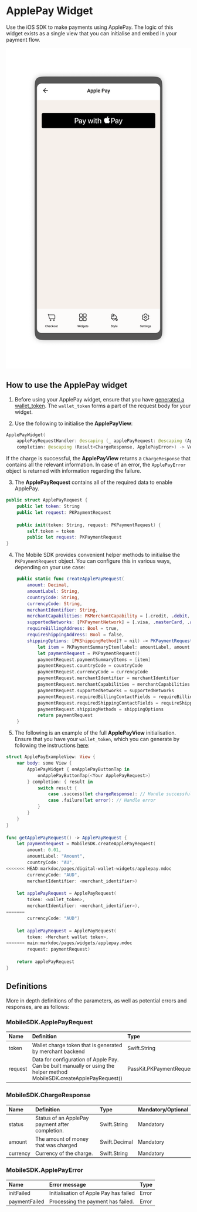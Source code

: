 # ApplePay Widget

Use the iOS SDK to make payments using ApplePay. The logic of this widget exists as a single view that you can initialise and embed in your payment flow.

![ApplePay View](/img/ApplePay.png)

## How to use the ApplePay widget

1. Before using your ApplePay widget, ensure that you have [generated a wallet_token](/digital-wallet-widgets/wallettoken). The `wallet_token` forms a part of the request body for your widget. 

2. Use the following to initialise the **ApplePayView**:

```Swift
ApplePayWidget(
    applePayRequestHandler: @escaping (_ applePayRequest: @escaping (ApplePayRequest) -> Void) -> Void,
    completion: @escaping (Result<ChargeResponse, ApplePayError>) -> Void)
```

If the charge is successful, the **ApplePayView** returns a `ChargeResponse` that contains all the relevant information. In case of an error, the `ApplePayError` object is returned with information regarding the failure.

3. The **ApplePayRequest** contains all of the required data to enable ApplePay.

```Swift
public struct ApplePayRequest {
    public let token: String
    public let request: PKPaymentRequest

    public init(token: String, request: PKPaymentRequest) {
        self.token = token
        public let request: PKPaymentRequest
}
```

4. The Mobile SDK provides convenient helper methods to initialise the `PKPaymentRequest` object. You can configure this in various ways, depending on your use case:

```Swift
    public static func createApplePayRequest(
        amount: Decimal,
        amountLabel: String,
        countryCode: String,
        currencyCode: String,
        merchantIdentifier: String,
        merchantCapabilities: PKMerchantCapability = [.credit, .debit, .threeDSecure],
        supportedNetworks: [PKPaymentNetwork] = [.visa, .masterCard, .amex, .discover],
        requireBillingAddress: Bool = true,
        requireShippingAddress: Bool = false,
        shippingOptions: [PKShippingMethod]? = nil) -> PKPaymentRequest {
            let item = PKPaymentSummaryItem(label: amountLabel, amount: amount as NSDecimalNumber, type: .final)
            let paymentRequest = PKPaymentRequest()
            paymentRequest.paymentSummaryItems = [item]
            paymentRequest.countryCode = countryCode
            paymentRequest.currencyCode = currencyCode
            paymentRequest.merchantIdentifier = merchantIdentifier
            paymentRequest.merchantCapabilities = merchantCapabilities
            paymentRequest.supportedNetworks = supportedNetworks
            paymentRequest.requiredBillingContactFields = requireBillingAddress ? [.name, .postalAddress] : []
            paymentRequest.requiredShippingContactFields = requireShippingAddress ? [.phoneNumber, .emailAddress, .postalAddress, .name] : []
            paymentRequest.shippingMethods = shippingOptions
            return paymentRequest
    }
```

5. The following is an example of the full **ApplePayView** initialisation. Ensure that you have your `wallet_token`, which you can generate by following the instructions [here](/digital-wallet-widgets/wallettoken):

```Swift
struct ApplePayExampleView: View {
    var body: some View {
        ApplePayWidget { onApplePayButtonTap in
            onApplePayButtonTap(<Your ApplePayRequest>)
        } completion: { result in 
            switch result {
                case .success(let chargeResponse): // Handle successfull result
                case .failure(let error): // Handle error
            }
        }
    }
}

func getApplePayRequest() -> ApplePayRequest {
    let paymentRequest = MobileSDK.createApplePayRequest(
        amount: 0.01,
        amountLabel: "Amount",
        countryCode: "AU",
<<<<<<< HEAD:markdoc/pages/digital-wallet-widgets/applepay.mdoc
        currencyCode: "AUD",
        merchantIdentifier: <merchant_identifier>)

    let applePayRequest = ApplePayRequest(
        token: <wallet_token>,
        merchantIdentifier: <merchant_identifier>),
=======
        currencyCode: "AUD")

    let applePayRequest = ApplePayRequest(
        token: <Merchant wallet token>,
>>>>>>> main:markdoc/pages/widgets/applepay.mdoc
        request: paymentRequest)

    return applePayRequest
}
```

## Definitions

More in depth definitions of the parameters, as well as potential errors and responses, are as follows:

### MobileSDK.ApplePayRequest
| Name               | Definition                                                                                                               | Type                     | Mandatory/Optional |
| :----------------- | :----------------------------------------------------------------------------------------------------------------------- | :----------------------- | :----------------  |
| token              |  Wallet charge token that is generated by merchant backend                                                               | Swift.String             | Mandatory          |
| request            |  Data for configuration of Apple Pay. Can be built manually or using the helper method MobileSDK.createApplePayRequest() | PassKit.PKPaymentRequest | Mandatory          |

### MobileSDK.ChargeResponse
| Name     | Definition                                       | Type          | Mandatory/Optional |
| :------- | :----------------------------------------------- | :------------ | :----------------  |
| status   |  Status of an ApplePay payment after completion. | Swift.String  | Mandatory          |
| amount   |  The amount of money that was charged            | Swift.Decimal | Mandatory          |
| currency |  Currency of the charge.                         | Swift.String  | Mandatory          |

### MobileSDK.ApplePayError

| Name          | Error message                                    | Type  |
| :------------ | :----------------------------------------------- | :---- |
| initFailed    |  Initialisation of Apple Pay has failed          | Error | 
| paymentFailed |  Processing the payment has failed.              | Error |
